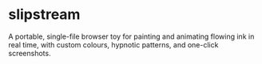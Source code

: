 # slipstream
A portable, single-file browser toy for painting and animating flowing ink in real time, with custom colours, hypnotic patterns, and one-click screenshots.
